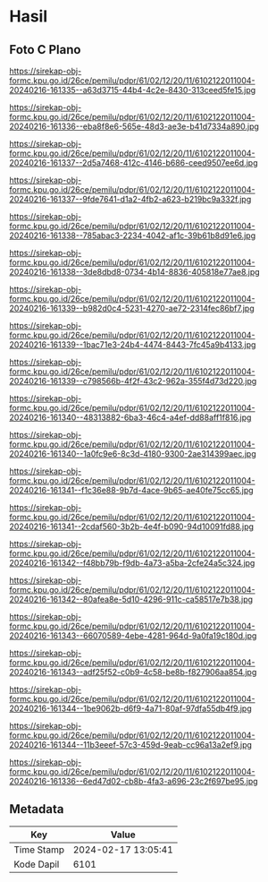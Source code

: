 # Hasil

## Foto C Plano

https://sirekap-obj-formc.kpu.go.id/26ce/pemilu/pdpr/61/02/12/20/11/6102122011004-20240216-161335--a63d3715-44b4-4c2e-8430-313ceed5fe15.jpg

https://sirekap-obj-formc.kpu.go.id/26ce/pemilu/pdpr/61/02/12/20/11/6102122011004-20240216-161336--eba8f8e6-565e-48d3-ae3e-b41d7334a890.jpg

https://sirekap-obj-formc.kpu.go.id/26ce/pemilu/pdpr/61/02/12/20/11/6102122011004-20240216-161337--2d5a7468-412c-4146-b686-ceed9507ee6d.jpg

https://sirekap-obj-formc.kpu.go.id/26ce/pemilu/pdpr/61/02/12/20/11/6102122011004-20240216-161337--9fde7641-d1a2-4fb2-a623-b219bc9a332f.jpg

https://sirekap-obj-formc.kpu.go.id/26ce/pemilu/pdpr/61/02/12/20/11/6102122011004-20240216-161338--785abac3-2234-4042-af1c-39b61b8d91e6.jpg

https://sirekap-obj-formc.kpu.go.id/26ce/pemilu/pdpr/61/02/12/20/11/6102122011004-20240216-161338--3de8dbd8-0734-4b14-8836-405818e77ae8.jpg

https://sirekap-obj-formc.kpu.go.id/26ce/pemilu/pdpr/61/02/12/20/11/6102122011004-20240216-161339--b982d0c4-5231-4270-ae72-2314fec86bf7.jpg

https://sirekap-obj-formc.kpu.go.id/26ce/pemilu/pdpr/61/02/12/20/11/6102122011004-20240216-161339--1bac71e3-24b4-4474-8443-7fc45a9b4133.jpg

https://sirekap-obj-formc.kpu.go.id/26ce/pemilu/pdpr/61/02/12/20/11/6102122011004-20240216-161339--c798566b-4f2f-43c2-962a-355f4d73d220.jpg

https://sirekap-obj-formc.kpu.go.id/26ce/pemilu/pdpr/61/02/12/20/11/6102122011004-20240216-161340--48313882-6ba3-46c4-a4ef-dd88aff1f816.jpg

https://sirekap-obj-formc.kpu.go.id/26ce/pemilu/pdpr/61/02/12/20/11/6102122011004-20240216-161340--1a0fc9e6-8c3d-4180-9300-2ae314399aec.jpg

https://sirekap-obj-formc.kpu.go.id/26ce/pemilu/pdpr/61/02/12/20/11/6102122011004-20240216-161341--f1c36e88-9b7d-4ace-9b65-ae40fe75cc65.jpg

https://sirekap-obj-formc.kpu.go.id/26ce/pemilu/pdpr/61/02/12/20/11/6102122011004-20240216-161341--2cdaf560-3b2b-4e4f-b090-94d10091fd88.jpg

https://sirekap-obj-formc.kpu.go.id/26ce/pemilu/pdpr/61/02/12/20/11/6102122011004-20240216-161342--f48bb79b-f9db-4a73-a5ba-2cfe24a5c324.jpg

https://sirekap-obj-formc.kpu.go.id/26ce/pemilu/pdpr/61/02/12/20/11/6102122011004-20240216-161342--80afea8e-5d10-4296-911c-ca58517e7b38.jpg

https://sirekap-obj-formc.kpu.go.id/26ce/pemilu/pdpr/61/02/12/20/11/6102122011004-20240216-161343--66070589-4ebe-4281-964d-9a0fa19c180d.jpg

https://sirekap-obj-formc.kpu.go.id/26ce/pemilu/pdpr/61/02/12/20/11/6102122011004-20240216-161343--adf25f52-c0b9-4c58-be8b-f827906aa854.jpg

https://sirekap-obj-formc.kpu.go.id/26ce/pemilu/pdpr/61/02/12/20/11/6102122011004-20240216-161344--1be9062b-d6f9-4a71-80af-97dfa55db4f9.jpg

https://sirekap-obj-formc.kpu.go.id/26ce/pemilu/pdpr/61/02/12/20/11/6102122011004-20240216-161344--11b3eeef-57c3-459d-9eab-cc96a13a2ef9.jpg

https://sirekap-obj-formc.kpu.go.id/26ce/pemilu/pdpr/61/02/12/20/11/6102122011004-20240216-161336--6ed47d02-cb8b-4fa3-a696-23c2f697be95.jpg


## Metadata

| Key        | Value               |
| ---------- | ------------------- |
| Time Stamp | 2024-02-17 13:05:41 |
| Kode Dapil | 6101                |



